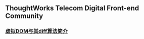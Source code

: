 ## ThoughtWorks Telecom Digital Front-end Community


### [虚拟DOM与其diff算法简介](/articles/虚拟DOM与其diff算法简介)
